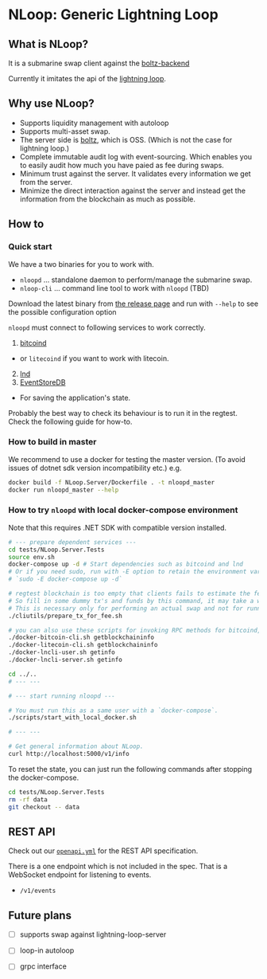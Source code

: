 # NLoop: Generic Lightning Loop

## What is NLoop?

It is a submarine swap client against the [boltz-backend](https://github.com/BoltzExchange/boltz-backend)

Currently it imitates the api of the [lightning loop](https://github.com/lightninglabs/loop).

## Why use NLoop?

* Supports liquidity management with autoloop
* Supports multi-asset swap.
* The server side is [boltz](https://github.com/BoltzExchange/boltz-backend), which is OSS. (Which is not the case for lightning loop.)
* Complete immutable audit log with event-sourcing. Which enables you to easily audit how much you have paied as fee during swaps.
* Minimum trust against the server. It validates every information we get from the server.
* Minimize the direct interaction against the server and instead get the information from the blockchain as much as possible.


## How to

### Quick start

We have a two binaries for you to work with.
* `nloopd` ... standalone daemon to perform/manage the submarine swap.
* `nloop-cli` ... command line tool to work with `nloopd` (TBD)

Download the latest binary from [the release page](https://github.com/joemphilips/NLoop/releases)
and run with `--help` to see the possible configuration option

`nloopd` must connect to following services to work correctly.

1. [bitcoind](https://github.com/bitcoin/bitcoin)
  * or `litecoind` if you want to work with litecoin.
2. [lnd](https://github.com/bitcoin/bitcoin)
3. [EventStoreDB](https://www.eventstore.com/eventstoredb)
  * For saving the application's state.

Probably the best way to check its behaviour is to run it in the regtest.
Check the following guide for how-to.

### How to build in master

We recommend to use a docker for testing the master version. (To avoid issues of dotnet sdk version incompatibility etc.)
e.g.

```sh
docker build -f NLoop.Server/Dockerfile . -t nloopd_master
docker run nloopd_master --help
```

### How to try `nloopd` with local docker-compose environment

Note that this requires .NET SDK with compatible version installed.

```sh
# --- prepare dependent services ---
cd tests/NLoop.Server.Tests
source env.sh
docker-compose up -d # Start dependencies such as bitcoind and lnd
# Or if you need sudo, run with -E option to retain the environment variables.
# `sudo -E docker-compose up -d`

# regtest blockchain is too empty that clients fails to estimate the fee.
# So fill in some dummy tx's and funds by this command, it may take a while to complete.
# This is necessary only for performing an actual swap and not for running the server itself.
./cliutils/prepare_tx_for_fee.sh

# you can also use these scripts for invoking RPC methods for bitcoind, lnd.
./docker-bitcoin-cli.sh getblockchaininfo
./docker-litecoin-cli.sh getblockchaininfo
./docker-lncli-user.sh getinfo
./docker-lncli-server.sh getinfo

cd ../..
# --- ---

# --- start running nloopd ---

# You must run this as a same user with a `docker-compose`.
./scripts/start_with_local_docker.sh

# --- ---

# Get general information about NLoop.
curl http://localhost:5000/v1/info

```

To reset the state, you can just run the following commands after stopping the docker-compose.

```sh
cd tests/NLoop.Server.Tests
rm -rf data
git checkout -- data
```

## REST API

Check out our [`openapi.yml`](./openapi.yml) for the REST API specification.

There is a one endpoint which is not included in the spec.
That is a WebSocket endpoint for listening to events.
* `/v1/events`

## Future plans

* [ ] supports swap against lightning-loop-server
* [ ] loop-in autoloop
* [ ] grpc interface

